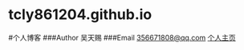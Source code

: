 # tcly861204.github.io
#个人博客
###Author 吴天赐
###Email  356671808@qq.com
[个人主页](http://tcly861204.github.io)